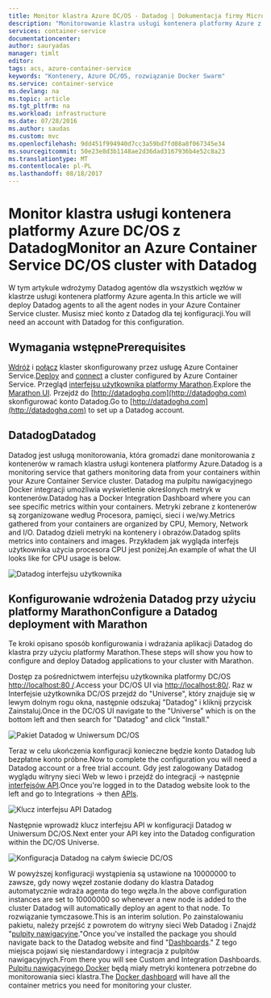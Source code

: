 ```yaml
---
title: Monitor klastra Azure DC/OS - Datadog | Dokumentacja firmy Microsoft
description: "Monitorowanie klastra usługi kontenera platformy Azure z Datadog. Użyj interfejsu użytkownika sieci web platformy DC/OS, aby wdrożyć agentów Datadog do klastra."
services: container-service
documentationcenter: 
author: sauryadas
manager: timlt
editor: 
tags: acs, azure-container-service
keywords: "Kontenery, Azure DC/OS, rozwiązanie Docker Swarm"
ms.service: container-service
ms.devlang: na
ms.topic: article
ms.tgt_pltfrm: na
ms.workload: infrastructure
ms.date: 07/28/2016
ms.author: saudas
ms.custom: mvc
ms.openlocfilehash: 9dd451f994940d7cc3a59bd7fd08a8f067345e34
ms.sourcegitcommit: 50e23e8d3b1148ae2d36dad3167936b4e52c8a23
ms.translationtype: MT
ms.contentlocale: pl-PL
ms.lasthandoff: 08/18/2017
---
```

# <a name="monitor-an-azure-container-service-dcos-cluster-with-datadog"></a><span data-ttu-id="c8052-105">Monitor klastra usługi kontenera platformy Azure DC/OS z Datadog</span><span class="sxs-lookup"><span data-stu-id="c8052-105">Monitor an Azure Container Service DC/OS cluster with Datadog</span></span>
<span data-ttu-id="c8052-106">W tym artykule wdrożymy Datadog agentów dla wszystkich węzłów w klastrze usługi kontenera platformy Azure agenta.</span><span class="sxs-lookup"><span data-stu-id="c8052-106">In this article we will deploy Datadog agents to all the agent nodes in your Azure Container Service cluster.</span></span> <span data-ttu-id="c8052-107">Musisz mieć konto z Datadog dla tej konfiguracji.</span><span class="sxs-lookup"><span data-stu-id="c8052-107">You will need an account with Datadog for this configuration.</span></span> 

## <a name="prerequisites"></a><span data-ttu-id="c8052-108">Wymagania wstępne</span><span class="sxs-lookup"><span data-stu-id="c8052-108">Prerequisites</span></span>
<span data-ttu-id="c8052-109">[Wdróż](container-service-deployment.md) i [połącz](../container-service-connect.md) klaster skonfigurowany przez usługę Azure Container Service.</span><span class="sxs-lookup"><span data-stu-id="c8052-109">[Deploy](container-service-deployment.md) and [connect](../container-service-connect.md) a cluster configured by Azure Container Service.</span></span> <span data-ttu-id="c8052-110">Przegląd [interfejsu użytkownika platformy Marathon](container-service-mesos-marathon-ui.md).</span><span class="sxs-lookup"><span data-stu-id="c8052-110">Explore the [Marathon UI](container-service-mesos-marathon-ui.md).</span></span> <span data-ttu-id="c8052-111">Przejdź do [http://datadoghq.com](http://datadoghq.com) skonfigurować konto Datadog.</span><span class="sxs-lookup"><span data-stu-id="c8052-111">Go to [http://datadoghq.com](http://datadoghq.com) to set up a Datadog account.</span></span> 

## <a name="datadog"></a><span data-ttu-id="c8052-112">Datadog</span><span class="sxs-lookup"><span data-stu-id="c8052-112">Datadog</span></span>
<span data-ttu-id="c8052-113">Datadog jest usługą monitorowania, która gromadzi dane monitorowania z kontenerów w ramach klastra usługi kontenera platformy Azure.</span><span class="sxs-lookup"><span data-stu-id="c8052-113">Datadog is a monitoring service that gathers monitoring data from your containers within your Azure Container Service cluster.</span></span> <span data-ttu-id="c8052-114">Datadog ma pulpitu nawigacyjnego Docker integracji umożliwia wyświetlenie określonych metryk w kontenerów.</span><span class="sxs-lookup"><span data-stu-id="c8052-114">Datadog has a Docker Integration Dashboard where you can see specific metrics within your containers.</span></span> <span data-ttu-id="c8052-115">Metryki zebrane z kontenerów są zorganizowane według Procesora, pamięci, sieci i we/wy.</span><span class="sxs-lookup"><span data-stu-id="c8052-115">Metrics gathered from your containers are organized by CPU, Memory, Network and I/O.</span></span> <span data-ttu-id="c8052-116">Datadog dzieli metryki na kontenery i obrazów.</span><span class="sxs-lookup"><span data-stu-id="c8052-116">Datadog splits metrics into containers and images.</span></span> <span data-ttu-id="c8052-117">Przykładem jak wygląda interfejs użytkownika użycia procesora CPU jest poniżej.</span><span class="sxs-lookup"><span data-stu-id="c8052-117">An example of what the UI looks like for CPU usage is below.</span></span>

![Datadog interfejsu użytkownika](./media/container-service-monitoring/datadog4.png)

## <a name="configure-a-datadog-deployment-with-marathon"></a><span data-ttu-id="c8052-119">Konfigurowanie wdrożenia Datadog przy użyciu platformy Marathon</span><span class="sxs-lookup"><span data-stu-id="c8052-119">Configure a Datadog deployment with Marathon</span></span>
<span data-ttu-id="c8052-120">Te kroki opisano sposób konfigurowania i wdrażania aplikacji Datadog do klastra przy użyciu platformy Marathon.</span><span class="sxs-lookup"><span data-stu-id="c8052-120">These steps will show you how to configure and deploy Datadog applications to your cluster with Marathon.</span></span> 

<span data-ttu-id="c8052-121">Dostęp za pośrednictwem interfejsu użytkownika platformy DC/OS [http://localhost:80 /](http://localhost:80/).</span><span class="sxs-lookup"><span data-stu-id="c8052-121">Access your DC/OS UI via [http://localhost:80/](http://localhost:80/).</span></span> <span data-ttu-id="c8052-122">Raz w Interfejsie użytkownika DC/OS przejdź do "Universe", który znajduje się w lewym dolnym rogu okna, następnie odszukaj "Datadog" i kliknij przycisk Zainstaluj.</span><span class="sxs-lookup"><span data-stu-id="c8052-122">Once in the DC/OS UI navigate to the "Universe" which is on the bottom left and then search for "Datadog" and click "Install."</span></span>

![Pakiet Datadog w Uniwersum DC/OS](./media/container-service-monitoring/datadog1.png)

<span data-ttu-id="c8052-124">Teraz w celu ukończenia konfiguracji konieczne będzie konto Datadog lub bezpłatne konto próbne.</span><span class="sxs-lookup"><span data-stu-id="c8052-124">Now to complete the configuration you will need a Datadog account or a free trial account.</span></span> <span data-ttu-id="c8052-125">Gdy jest zalogowany Datadog wyglądu witryny sieci Web w lewo i przejdź do integracji -> następnie [interfejsów API](https://app.datadoghq.com/account/settings#api).</span><span class="sxs-lookup"><span data-stu-id="c8052-125">Once you're logged in to the Datadog website look to the left and go to Integrations -> then [APIs](https://app.datadoghq.com/account/settings#api).</span></span> 

![Klucz interfejsu API Datadog](./media/container-service-monitoring/datadog2.png)

<span data-ttu-id="c8052-127">Następnie wprowadź klucz interfejsu API w konfiguracji Datadog w Uniwersum DC/OS.</span><span class="sxs-lookup"><span data-stu-id="c8052-127">Next enter your API key into the Datadog configuration within the DC/OS Universe.</span></span> 

![Konfiguracja Datadog na całym świecie DC/OS](./media/container-service-monitoring/datadog3.png) 

<span data-ttu-id="c8052-129">W powyższej konfiguracji wystąpienia są ustawione na 10000000 to zawsze, gdy nowy węzeł zostanie dodany do klastra Datadog automatycznie wdraża agenta do tego węzła.</span><span class="sxs-lookup"><span data-stu-id="c8052-129">In the above configuration instances are set to 10000000 so whenever a new node is added to the cluster Datadog will automatically deploy an agent to that node.</span></span> <span data-ttu-id="c8052-130">To rozwiązanie tymczasowe.</span><span class="sxs-lookup"><span data-stu-id="c8052-130">This is an interim solution.</span></span> <span data-ttu-id="c8052-131">Po zainstalowaniu pakietu, należy przejść z powrotem do witryny sieci Web Datadog i Znajdź "[pulpity nawigacyjne](https://app.datadoghq.com/dash/list)."</span><span class="sxs-lookup"><span data-stu-id="c8052-131">Once you've installed the package you should navigate back to the Datadog website and find "[Dashboards](https://app.datadoghq.com/dash/list)."</span></span> <span data-ttu-id="c8052-132">Z tego miejsca pojawi się niestandardowy i integracja z pulpitów nawigacyjnych.</span><span class="sxs-lookup"><span data-stu-id="c8052-132">From there you will see Custom and Integration Dashboards.</span></span> <span data-ttu-id="c8052-133">[Pulpitu nawigacyjnego Docker](https://app.datadoghq.com/screen/integration/docker) będą miały metryki kontenera potrzebne do monitorowania sieci klastra.</span><span class="sxs-lookup"><span data-stu-id="c8052-133">The [Docker dashboard](https://app.datadoghq.com/screen/integration/docker) will have all the container metrics you need for monitoring your cluster.</span></span> 

